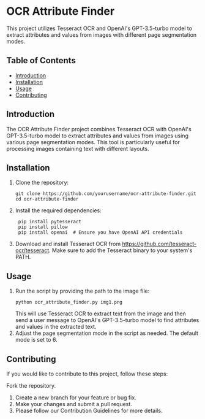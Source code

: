 # OCR Attribute Finder

This project utilizes Tesseract OCR and OpenAI's GPT-3.5-turbo model to extract attributes and values from images with different page segmentation modes.

## Table of Contents

- [Introduction](#introduction)
- [Installation](#installation)
- [Usage](#usage)
- [Contributing](#contributing)

## Introduction

The OCR Attribute Finder project combines Tesseract OCR with OpenAI's GPT-3.5-turbo model to extract attributes and values from images using various page segmentation modes. This tool is particularly useful for processing images containing text with different layouts.

## Installation

1. Clone the repository:

   ```
   git clone https://github.com/yourusername/ocr-attribute-finder.git
   cd ocr-attribute-finder
   ```
2. Install the required dependencies:
   ```
    pip install pytesseract
    pip install pillow
    pip install openai  # Ensure you have OpenAI API credentials
   ```
3. Download and install Tesseract OCR from https://github.com/tesseract-ocr/tesseract. Make sure to add the Tesseract binary to your system's PATH.

## Usage
1. Run the script by providing the path to the image file:
   ```
   python ocr_attribute_finder.py img1.png
   ```
   This will use Tesseract OCR to extract text from the image and then send a user message to OpenAI's GPT-3.5-turbo model to find attributes and values in the extracted        text.
2. Adjust the page segmentation mode in the script as needed. The default mode is set to 6.

## Contributing

If you would like to contribute to this project, follow these steps:

Fork the repository.
1. Create a new branch for your feature or bug fix.
2. Make your changes and submit a pull request.
3. Please follow our Contribution Guidelines for more details.

